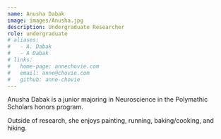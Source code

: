 ```yaml
---
name: Anusha Dabak
image: images/Anusha.jpg
description: Undergraduate Researcher
role: undergraduate
# aliases:
#   - A. Dabak
#   - A Dabak
# links:
#   home-page: annechovie.com
#   email: anne@chovie.com
#   github: anne-chovie
---
```


Anusha Dabak is a junior majoring in Neuroscience in the Polymathic Scholars honors program. 

Outside of research, she enjoys painting, running, baking/cooking, and hiking. 
